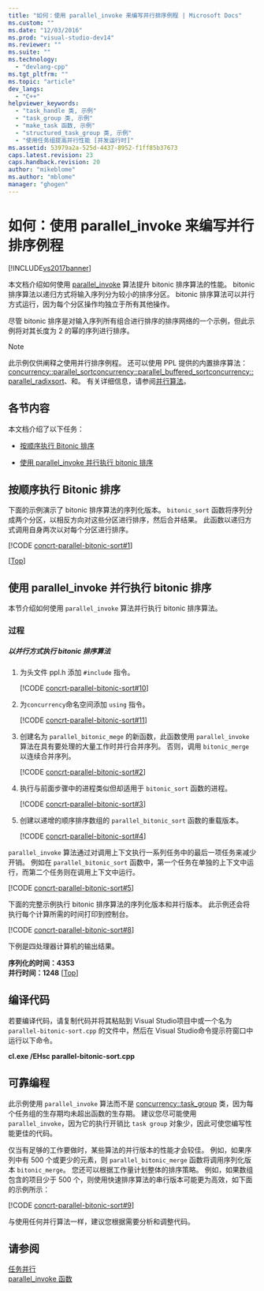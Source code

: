 ```yaml
---
title: "如何：使用 parallel_invoke 来编写并行排序例程 | Microsoft Docs"
ms.custom: ""
ms.date: "12/03/2016"
ms.prod: "visual-studio-dev14"
ms.reviewer: ""
ms.suite: ""
ms.technology: 
  - "devlang-cpp"
ms.tgt_pltfrm: ""
ms.topic: "article"
dev_langs: 
  - "C++"
helpviewer_keywords: 
  - "task_handle 类, 示例"
  - "task_group 类, 示例"
  - "make_task 函数, 示例"
  - "structured_task_group 类, 示例"
  - "使用任务组提高并行性能 [并发运行时]"
ms.assetid: 53979a2a-525d-4437-8952-f1ff85b37673
caps.latest.revision: 23
caps.handback.revision: 20
author: "mikeblome"
ms.author: "mblome"
manager: "ghogen"
---
```

# 如何：使用 parallel_invoke 来编写并行排序例程
[!INCLUDE[vs2017banner](../../assembler/inline/includes/vs2017banner.md)]

本文档介绍如何使用 [parallel\_invoke](../Topic/parallel_invoke%20Function.md) 算法提升 bitonic 排序算法的性能。  bitonic 排序算法以递归方式将输入序列分为较小的排序分区。  bitonic 排序算法可以并行方式运行，因为每个分区操作均独立于所有其他操作。  
  
 尽管 bitonic 排序是对输入序列所有组合进行排序的排序网络的一个示例，但此示例将对其长度为 2 的幂的序列进行排序。  
  
> [!NOTE]
>  此示例仅供阐释之使用并行排序例程。  还可以使用 PPL 提供的内置排序算法：[concurrency::parallel\_sort](../Topic/parallel_sort%20Function.md)[concurrency::parallel\_buffered\_sort](../Topic/parallel_buffered_sort%20Function.md)[concurrency::parallel\_radixsort](../Topic/parallel_radixsort%20Function.md)、和。  有关详细信息，请参阅[并行算法](../../parallel/concrt/parallel-algorithms.md)。  
  
##  <a name="top"></a> 各节内容  
 本文档介绍了以下任务：  
  
-   [按顺序执行 Bitonic 排序](#serial)  
  
-   [使用 parallel\_invoke 并行执行 bitonic 排序](#parallel)  
  
##  <a name="serial"></a> 按顺序执行 Bitonic 排序  
 下面的示例演示了 bitonic 排序算法的序列化版本。  `bitonic_sort` 函数将序列分成两个分区，以相反方向对这些分区进行排序，然后合并结果。  此函数以递归方式调用自身两次以对每个分区进行排序。  
  
 [!CODE [concrt-parallel-bitonic-sort#1](../CodeSnippet/VS_Snippets_ConcRT/concrt-parallel-bitonic-sort#1)]  
  
 \[[Top](#top)\]  
  
##  <a name="parallel"></a> 使用 parallel\_invoke 并行执行 bitonic 排序  
 本节介绍如何使用 `parallel_invoke` 算法并行执行 bitonic 排序算法。  
  
### 过程  
  
##### 以并行方式执行 bitonic 排序算法  
  
1.  为头文件 ppl.h 添加 `#include` 指令。  
  
     [!CODE [concrt-parallel-bitonic-sort#10](../CodeSnippet/VS_Snippets_ConcRT/concrt-parallel-bitonic-sort#10)]  
  
2.  为`concurrency`命名空间添加 `using` 指令。  
  
     [!CODE [concrt-parallel-bitonic-sort#11](../CodeSnippet/VS_Snippets_ConcRT/concrt-parallel-bitonic-sort#11)]  
  
3.  创建名为 `parallel_bitonic_mege` 的新函数，此函数使用 `parallel_invoke` 算法在具有要处理的大量工作时并行合并序列。  否则，调用 `bitonic_merge` 以连续合并序列。  
  
     [!CODE [concrt-parallel-bitonic-sort#2](../CodeSnippet/VS_Snippets_ConcRT/concrt-parallel-bitonic-sort#2)]  
  
4.  执行与前面步骤中的进程类似但却适用于 `bitonic_sort` 函数的进程。  
  
     [!CODE [concrt-parallel-bitonic-sort#3](../CodeSnippet/VS_Snippets_ConcRT/concrt-parallel-bitonic-sort#3)]  
  
5.  创建以递增的顺序排序数组的 `parallel_bitonic_sort` 函数的重载版本。  
  
     [!CODE [concrt-parallel-bitonic-sort#4](../CodeSnippet/VS_Snippets_ConcRT/concrt-parallel-bitonic-sort#4)]  
  
 `parallel_invoke` 算法通过对调用上下文执行一系列任务中的最后一项任务来减少开销。  例如在 `parallel_bitonic_sort` 函数中，第一个任务在单独的上下文中运行，而第二个任务则在调用上下文中运行。  
  
 [!CODE [concrt-parallel-bitonic-sort#5](../CodeSnippet/VS_Snippets_ConcRT/concrt-parallel-bitonic-sort#5)]  
  
 下面的完整示例执行 bitonic 排序算法的序列化版本和并行版本。  此示例还会将执行每个计算所需的时间打印到控制台。  
  
 [!CODE [concrt-parallel-bitonic-sort#8](../CodeSnippet/VS_Snippets_ConcRT/concrt-parallel-bitonic-sort#8)]  
  
 下例是四处理器计算机的输出结果。  
  
  **序列化的时间：4353**  
**并行时间：1248** \[[Top](#top)\]  
  
## 编译代码  
 若要编译代码，请复制代码并将其粘贴到 Visual Studio项目中或一个名为 `parallel-bitonic-sort.cpp` 的文件中，然后在 Visual Studio命令提示符窗口中运行以下命令。  
  
 **cl.exe \/EHsc parallel\-bitonic\-sort.cpp**  
  
## 可靠编程  
 此示例使用 `parallel_invoke` 算法而不是 [concurrency::task\_group](../Topic/task_group%20Class.md) 类，因为每个任务组的生存期均未超出函数的生存期。  建议您尽可能使用 `parallel_invoke`，因为它的执行开销比 `task group` 对象少，因此可使您编写性能更佳的代码。  
  
 仅当有足够的工作要做时，某些算法的并行版本的性能才会较佳。  例如，如果序列中有 500 个或更少的元素，则 `parallel_bitonic_merge` 函数将调用序列化版本 `bitonic_merge`。  您还可以根据工作量计划整体的排序策略。  例如，如果数组包含的项目少于 500 个，则使用快速排序算法的串行版本可能更为高效，如下面的示例所示：  
  
 [!CODE [concrt-parallel-bitonic-sort#9](../CodeSnippet/VS_Snippets_ConcRT/concrt-parallel-bitonic-sort#9)]  
  
 与使用任何并行算法一样，建议您根据需要分析和调整代码。  
  
## 请参阅  
 [任务并行](../../parallel/concrt/task-parallelism-concurrency-runtime.md)   
 [parallel\_invoke 函数](../Topic/parallel_invoke%20Function.md)